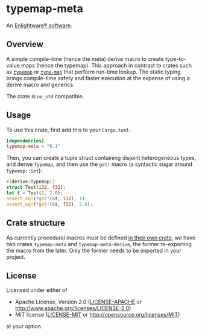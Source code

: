 # typemap-meta

An [Enlightware® software](https://enlightware.ch).

## Overview

A simple compile-time (hence the meta) derive macro to create type-to-value maps (hence the typemap).
This approach in contrast to crates such as [`typemap`](https://crates.io/crates/typemap/) or [`type-map`](https://crates.io/crates/type-map/) that perform run-time lookup.
The static typing brings compile-time safety and faster execution at the expense of using a derive macro and generics.

The crate is `no_std` compatible.

## Usage

To use this crate, first add this to your `Cargo.toml`:

```toml
[dependencies]
typemap-meta = "0.1"
```

Then, you can create a tuple struct containing disjoint heterogeneous types, and derive `Typemap`, and then use the `get!` macro (a syntactic sugar around `Typemap::Get`):

```rust
#[derive(Typemap)]
struct Test(i32, f32);
let t = Test(1, 2.0);
assert_eq!(*get!(&t, i32), 1);
assert_eq!(*get!(&t, f32), 2.0);
```

## Crate structure

As currently procedural macros must be defined [in their own crate](https://doc.rust-lang.org/book/ch19-06-macros.html#how-to-write-a-custom-derive-macro), we have two crates `typemap-meta` and `typemap-meta-derive`, the former re-exporting the macro from the later.
Only the former needs to be imported in your project.

## License

Licensed under either of

 * Apache License, Version 2.0
   ([LICENSE-APACHE](typemap-meta/LICENSE-APACHE) or http://www.apache.org/licenses/LICENSE-2.0)
 * MIT license
   ([LICENSE-MIT](typemap-meta/LICENSE-MIT) or http://opensource.org/licenses/MIT)

at your option.